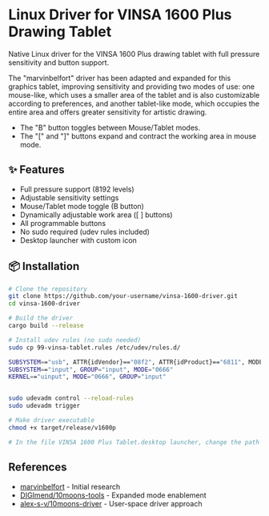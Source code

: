  
# Linux Driver for VINSA 1600 Plus Drawing Tablet

Native Linux driver for the VINSA 1600 Plus drawing tablet with full pressure sensitivity and button support.

The "marvinbelfort" driver has been adapted and expanded for this graphics tablet, improving sensitivity and providing two modes of use: one mouse-like, which uses a smaller area of ​​the tablet and is also customizable according to preferences, and another tablet-like mode, which occupies the entire area and offers greater sensitivity for artistic drawing.

- The "B" button toggles between Mouse/Tablet modes.
- The "[" and "]" buttons expand and contract the working area in mouse mode.

## ✨ Features
-  Full pressure support (8192 levels)
-  Adjustable sensitivity settings
-  Mouse/Tablet mode toggle (B button)
-  Dynamically adjustable work area ([ ] buttons)
-  All programmable buttons
-  No sudo required (udev rules included)
-  Desktop launcher with custom icon

## 📦 Installation

```bash
# Clone the repository
git clone https://github.com/your-username/vinsa-1600-driver.git
cd vinsa-1600-driver

# Build the driver
cargo build --release

# Install udev rules (no sudo needed)
sudo cp 99-vinsa-tablet.rules /etc/udev/rules.d/

SUBSYSTEM=="usb", ATTR{idVendor}=="08f2", ATTR{idProduct}=="6811", MODE="0666"
SUBSYSTEM=="input", GROUP="input", MODE="0666"
KERNEL=="uinput", MODE="0666", GROUP="input"


sudo udevadm control --reload-rules
sudo udevadm trigger

# Make driver executable
chmod +x target/release/v1600p

# In the file VINSA 1600 Plus Tablet.desktop launcher, change the path where the "v1600p" driver file was placed.
```


## References
- [marvinbelfort](https://github.com/marvinbelfort) - Initial research
- [DIGImend/10moons-tools](https://github.com/DIGImend/10moons-tools) - Expanded mode enablement
- [alex-s-v/10moons-driver](https://github.com/alex-s-v/10moons-driver) - User-space driver approach
